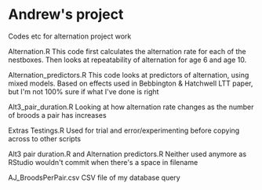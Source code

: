 # Andrew's project
Codes etc for alternation project work


 Alternation.R
This code first calculates the alternation rate for each of the nestboxes.
Then looks at repeatability of alternation for age 6 and age 10.

 Alternation_predictors.R
This code looks at predictors of alternation, using mixed models. Based on effects used in Bebbington & Hatchwell LTT paper,
but I'm not 100% sure if what I've done is right

 Alt3_pair_duration.R
Looking at how alternation rate changes as the number of broods a pair has increases


Extras
 Testings.R
  Used for trial and error/experimenting before copying across to other scripts

 Alt3 pair duration.R and Alternation predictors.R
  Neither used anymore as RStudio wouldn't commit when there's a space in filename
  
 AJ_BroodsPerPair.csv
  CSV file of my database query

